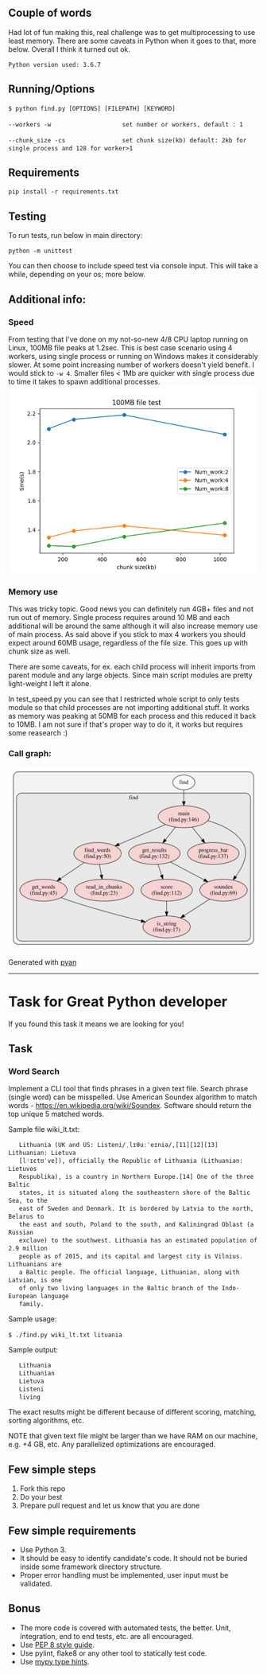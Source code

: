 ## Couple of words

Had lot of fun making this, real challenge was to get multiprocessing to use least memory. There are some caveats in Python when it goes to that, more below. Overall I think it turned out ok. 

    Python version used: 3.6.7

## Running/Options

    $ python find.py [OPTIONS] [FILEPATH] [KEYWORD]

    --workers -w                    set number or workers, default : 1

    --chunk_size -cs                set chunk size(kb) default: 2kb for single process and 128 for worker>1

## Requirements

    pip install -r requirements.txt

## Testing

To run tests, run below in main directory:

    python -m unittest

You can then choose to include speed test via console input. This will take a while, depending on your os; more below.

## Additional info:

### Speed

From testing that I've done on my not-so-new 4/8 CPU laptop running on Linux, 100MB file peaks at 1.2sec. This is best case scenario using 4 workers, using single process or running on Windows makes it considerably slower.  At some point increasing number of workers doesn't yield benefit. I would stick to `-w 4`. Smaller files < 1Mb are quicker with single process due to time it takes to spawn additional processes.
<img src="./tests/test_data/test_speed_plot.png">
### Memory use

This was tricky topic. Good news you can definitely run 4GB+ files and not run out of memory. Single process requires around 10 MB and each additional will be around the same although it will also increase memory use of main process. As said above if you stick to max 4 workers you should expect around 60MB usage, regardless of the file size. This goes up with chunk size as well.  

There are some caveats, for ex. each child process will inherit imports from parent module and any large objects. Since main script modules are pretty light-weight I left it alone. 

In test_speed.py you can see that I restricted whole script to only tests module so that child processes are not importing additional stuff. It works as memory was peaking at 50MB for each process and this reduced it back to 10MB. I am not sure if that's proper way to do it, it works but requires some reasearch :) 
### Call graph:
<img src="./tests/test_data/call_graph.svg">

Generated with [pyan](https://github.com/davidfraser/pyan)

___

# Task for Great Python developer

If you found this task it means we are looking for you!

## Task

### Word Search

Implement a CLI tool that finds phrases in a given text file. Search phrase (single word) can be misspelled. 
Use American Soundex algorithm to match words - https://en.wikipedia.org/wiki/Soundex. 
Software should return the top unique 5 matched words.

Sample file wiki_lt.txt:
```
   Lithuania (UK and US: Listeni/ˌlɪθuːˈeɪniə/,[11][12][13] Lithuanian: Lietuva
   [lʲɪɛtʊˈvɐ]), officially the Republic of Lithuania (Lithuanian: Lietuvos
   Respublika), is a country in Northern Europe.[14] One of the three Baltic
   states, it is situated along the southeastern shore of the Baltic Sea, to the
   east of Sweden and Denmark. It is bordered by Latvia to the north, Belarus to
   the east and south, Poland to the south, and Kaliningrad Oblast (a Russian
   exclave) to the southwest. Lithuania has an estimated population of 2.9 million
   people as of 2015, and its capital and largest city is Vilnius. Lithuanians are
   a Baltic people. The official language, Lithuanian, along with Latvian, is one
   of only two living languages in the Baltic branch of the Indo-European language
   family.
```

Sample usage:

`$ ./find.py wiki_lt.txt lituania`

Sample output:
```
   Lithuania
   Lithuanian
   Lietuva
   Listeni
   living
```
The exact results might be different because of different scoring, matching, sorting algorithms, etc.

NOTE that given text file might be larger than we have RAM on our machine, e.g. +4 GB, etc.
Any parallelized optimizations are encouraged.

## Few simple steps

1. Fork this repo
2. Do your best
3. Prepare pull request and let us know that you are done

## Few simple requirements

- Use Python 3.
- It should be easy to identify candidate's code. It should not be buried inside some framework directory structure.
- Proper error handling must be implemented, user input must be validated.

## Bonus

- The more code is covered with automated tests, the better. Unit, integration, end to end tests, etc. are all encouraged.
- Use [PEP 8 style guide](http://pep8.org/).
- Use pylint, flake8 or any other tool to statically test code.
- Use [mypy type hints](http://www.mypy-lang.org/).
